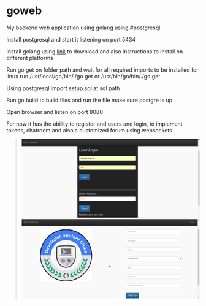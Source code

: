# goweb

My backend web application using golang using #postgresql

Install postgresql and start it listening on port 5434

Install golang using <a href="https://golang.org/dl/">link</a> to download and also instructions to install on different platforms

Run go get on folder path and wait for all required imports to be installed for linux run /usr/local/go/bin/./go get or /usr/bin/go/bin/./go get

Using postgresql import setup.sql at sql path

Run go build to build files and run the file make sure postgre is up

Open browser and listen on port 8080

For now it has the ability to register and users and login, to implement tokens, chatroom and also a customized forum using websockets
> <img src="https://github.com/UMichael/goweb/blob/master/media/login.png"/>
> <img src="https://github.com/UMichael/goweb/blob/master/media/signup.png"/>
